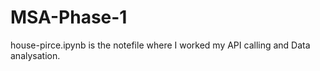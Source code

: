 # MSA-Phase-1

house-pirce.ipynb is the notefile where I worked my API calling and Data analysation. 
